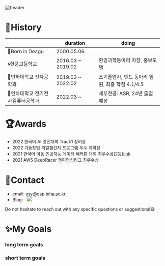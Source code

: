 <!--
![ysy2000's GitHub stats](https://github-readme-stats.vercel.app/api?username=ysy2000&show_icons=true&theme=vue)-->
![header](https://capsule-render.vercel.app/api?type=waving&reversal=true&section=footer&color=0:191970,100:108080&text=Welcome!%20this%20is%20SuyeonYoon🐬&height=180&animation=fadeIn&fontColor=feFffe&fontSize=43&fontAlignY=70)
<!--&desc=Assistent%20Researcher%20in%20INHA%20Univ.🐲-->

# :page_with_curl:History
||duration|doing|
|------|---|---|
|👶Born in Deagu|2000.05.06||
|🌀현풍고등학교|2016.03 ~ 2019.02|환경과학동아리 차장, 홍보모델|
|🐲인하대학교 전자공학과|2019.03 ~ 2022.02|조기졸업자, 밴드 동아리 임원, 최종 학점 4.1/4.5|
|🐲인하대학교 전기전자컴퓨터공학과|2022.03 ~ |세부전공: ASR, 24년 졸업예정|




# :trophy:Awards
 - 2022 한국어 AI 경진대회 Track1 장려상
 - 2022 기술창업 리얼챌린지 프로그램 우수 계획상
 - 2021 한국어 아동 인공지능 데이터 해커톤 대회 최우수상(2등)[link](http://www.lecturernews.com/news/articleView.html?idxno=86979)
 - 2021 AWS DeepRacer 챔피언십리그 최우수상
 
 

# 💌Contact 
 - email: ysy@dsp.inha.ac.kr&nbsp;&nbsp;&nbsp;&nbsp;&nbsp;
 - Blog: <a href="https://ysy2000.tistory.com/">
    <img 
        src="http://img.shields.io/badge/-Tistory-222222?style=flat&logo=Tistory&link=https://ysy2000.tistory.com/"
        style="height : auto; margin-left : 10px; margin-right : 10px;"/>
</a>

Do not hesitate to reach out with any specific questions or suggestions!😄

 
# ✨My Goals
### long term goals
### short term goals
<!--
- 🔭 I’m currently working on ...🎓
- 🌱 I’m currently learning ...
- 👯 I’m looking to collaborate on ...:shipit:
- 🤔 I’m looking for help with ...
- 💬 Ask me about ...🍻
- 📫 How to reach me: ...
- 😄 Pronouns: ...
- ⚡ Fun fact: ...
📝📖🔎
-->

